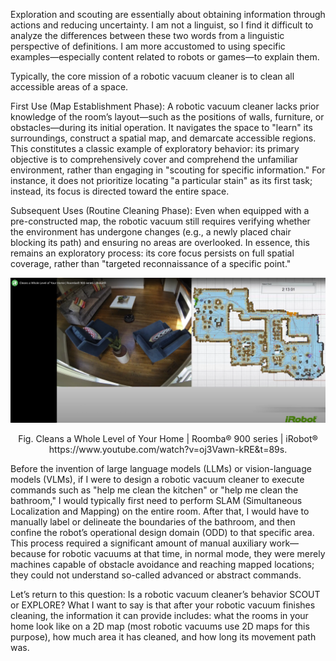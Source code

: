 Exploration and scouting are essentially about obtaining information through actions and reducing uncertainty. I am not a linguist, so I find it difficult to analyze the differences between these two words from a linguistic perspective of definitions. I am more accustomed to using specific examples—especially content related to robots or games—to explain them.

Typically, the core mission of a robotic vacuum cleaner is to clean all accessible areas of a space. 

First Use (Map Establishment Phase): A robotic vacuum cleaner lacks prior knowledge of the room’s layout—such as the positions of walls, furniture, or obstacles—during its initial operation. It navigates the space to "learn" its surroundings, construct a spatial map, and demarcate accessible regions. This constitutes a classic example of exploratory behavior: its primary objective is to comprehensively cover and comprehend the unfamiliar environment, rather than engaging in "scouting for specific information." For instance, it does not prioritize locating "a particular stain" as its first task; instead, its focus is directed toward the entire space.

Subsequent Uses (Routine Cleaning Phase): Even when equipped with a pre-constructed map, the robotic vacuum still requires verifying whether the environment has undergone changes (e.g., a newly placed chair blocking its path) and ensuring no areas are overlooked. In essence, this remains an exploratory process: its core focus persists on full spatial coverage, rather than "targeted reconnaissance of a specific point."

<p align="center"><img src="img/irobot.png"></p>
<p align="center">Fig. Cleans a Whole Level of Your Home | Roomba® 900 series | iRobot® https://www.youtube.com/watch?v=oj3Vawn-kRE&t=89s.</p>

Before the invention of large language models (LLMs) or vision-language models (VLMs), if I were to design a robotic vacuum cleaner to execute commands such as "help me clean the kitchen" or "help me clean the bathroom," I would typically first need to perform SLAM (Simultaneous Localization and Mapping) on the entire room. After that, I would have to manually label or delineate the boundaries of the bathroom, and then confine the robot’s operational design domain (ODD) to that specific area. This process required a significant amount of manual auxiliary work—because for robotic vacuums at that time, in normal mode, they were merely machines capable of obstacle avoidance and reaching mapped locations; they could not understand so-called advanced or abstract commands.

Let’s return to this question: Is a robotic vacuum cleaner’s behavior SCOUT or EXPLORE? What I want to say is that after your robotic vacuum finishes cleaning, the information it can provide includes: what the rooms in your home look like on a 2D map (most robotic vacuums use 2D maps for this purpose), how much area it has cleaned, and how long its movement path was.
